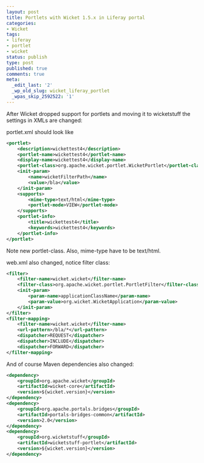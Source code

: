 ```yaml
---
layout: post
title: Portlets with Wicket 1.5.x in Liferay portal
categories:
- Wicket
tags:
- liferay
- portlet
- wicket
status: publish
type: post
published: true
comments: true
meta:
  _edit_last: '2'
  _wp_old_slug: wicket_liferay_portlet
  _wpas_skip_2592522: '1'
---
```

After Wicket dropped support for portlets and moving it to wicketstuff the settings in XMLs are changed:

portlet.xml should look like
``` xml
<portlet>
	<description>wickettest4</description>
	<portlet-name>wickettest4</portlet-name>
	<display-name>wickettest4</display-name>
	<portlet-class>org.apache.wicket.portlet.WicketPortlet</portlet-class>
	<init-param>
		<name>wicketFilterPath</name>
		<value>/bla</value>
	</init-param>
	<supports>
		<mime-type>text/html</mime-type>
		<portlet-mode>VIEW</portlet-mode>
	</supports>
	<portlet-info>
		<title>wickettest4</title>
		<keywords>wickettest4</keywords>
	</portlet-info>
</portlet>
```

Note new portlet-class. Also, mime-type have to be text/html.
<!--more-->
web.xml also changed, notice filter class:
``` xml
<filter>
	<filter-name>wicket.wicket</filter-name>
	<filter-class>org.apache.wicket.portlet.PortletFilter</filter-class>
	<init-param>
		<param-name>applicationClassName</param-name>
		<param-value>org.wicket.WicketApplication</param-value>
	</init-param>
</filter>
<filter-mapping>
	<filter-name>wicket.wicket</filter-name>
	<url-pattern>/bla/*</url-pattern>
	<dispatcher>REQUEST</dispatcher>
	<dispatcher>INCLUDE</dispatcher>
	<dispatcher>FORWARD</dispatcher>
</filter-mapping>
```

And of course Maven dependencies also changed:
``` xml
<dependency>
	<groupId>org.apache.wicket</groupId>
	<artifactId>wicket-core</artifactId>
	<version>${wicket.version}</version>
</dependency>
<dependency>
	<groupId>org.apache.portals.bridges</groupId>
	<artifactId>portals-bridges-common</artifactId>
	<version>2.0</version>
</dependency>
<dependency>
	<groupId>org.wicketstuff</groupId>
	<artifactId>wicketstuff-portlet</artifactId>
	<version>${wicket.version}</version>
</dependency>
```

